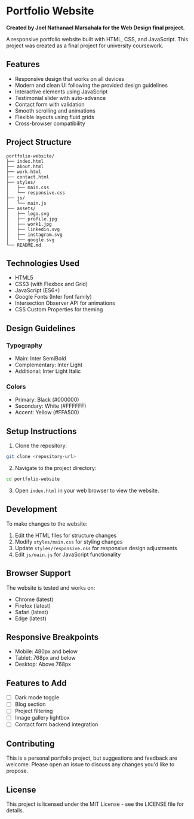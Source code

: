 # Portfolio Website

**Created by Joel Nathanael Marsahala for the Web Design final project.**

A responsive portfolio website built with HTML, CSS, and JavaScript. This project was created as a final project for university coursework.

## Features

- Responsive design that works on all devices
- Modern and clean UI following the provided design guidelines
- Interactive elements using JavaScript
- Testimonial slider with auto-advance
- Contact form with validation
- Smooth scrolling and animations
- Flexible layouts using fluid grids
- Cross-browser compatibility

## Project Structure

```
portfolio-website/
├── index.html
├── about.html
├── work.html
├── contact.html
├── styles/
│   ├── main.css
│   └── responsive.css
├── js/
│   └── main.js
├── assets/
│   ├── logo.svg
│   ├── profile.jpg
│   ├── work1.jpg
│   ├── linkedin.svg
│   ├── instagram.svg
│   └── google.svg
└── README.md
```

## Technologies Used

- HTML5
- CSS3 (with Flexbox and Grid)
- JavaScript (ES6+)
- Google Fonts (Inter font family)
- Intersection Observer API for animations
- CSS Custom Properties for theming

## Design Guidelines

### Typography
- Main: Inter SemiBold
- Complementary: Inter Light
- Additional: Inter Light Italic

### Colors
- Primary: Black (#000000)
- Secondary: White (#FFFFFF)
- Accent: Yellow (#FFA500)

## Setup Instructions

1. Clone the repository:
```bash
git clone <repository-url>
```

2. Navigate to the project directory:
```bash
cd portfolio-website
```

3. Open `index.html` in your web browser to view the website.

## Development

To make changes to the website:

1. Edit the HTML files for structure changes
2. Modify `styles/main.css` for styling changes
3. Update `styles/responsive.css` for responsive design adjustments
4. Edit `js/main.js` for JavaScript functionality

## Browser Support

The website is tested and works on:
- Chrome (latest)
- Firefox (latest)
- Safari (latest)
- Edge (latest)

## Responsive Breakpoints

- Mobile: 480px and below
- Tablet: 768px and below
- Desktop: Above 768px

## Features to Add

- [ ] Dark mode toggle
- [ ] Blog section
- [ ] Project filtering
- [ ] Image gallery lightbox
- [ ] Contact form backend integration

## Contributing

This is a personal portfolio project, but suggestions and feedback are welcome. Please open an issue to discuss any changes you'd like to propose.

## License

This project is licensed under the MIT License - see the LICENSE file for details. 
